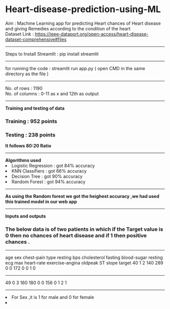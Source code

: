 # Heart-disease-prediction-using-ML
Aim : Machine Learning app for predicting Heart chances of Heart disease and giving Remedies according to the condition of the heart <br>
Dataset Link : https://ieee-dataport.org/open-access/heart-disease-dataset-comprehensive#files <br>
<hr>
Steps to Install Streamlit :
pip install streamlit
<br> <hr>
for running the code :
streamlit run app.py ( open CMD in the same directory as the file ) 
<hr>
No. of rows : 1190 <br>
No. of columns : 0-11 as x and 12th as output <br>
<hr>
<b>Training and testing of data</b>
<h3>Training : 952 points</h3>
<h3>Testing : 238 points</h3>
<b> It follows 80:20 Ratio</b>
<hr>
<b>Algorithms used</b>
<li>Logistic Regression : got 84% accuracy</li>
<li>KNN Classifiers     : got 66% accuracy</li>
<li>Decision Tree       : got 90% accuracy</li>
<li>Random Forest       : got 94% accuracy</li>
<hr>
<b> As using the Random forest we got the heighest accuracy ,we had used this trained model in our web app </b>
<hr>

<b>Inputs and outputs</b>
<h3>The below data is of two patients in which if the Target value is 0 then no chances of heart disease and if 1 then positive chances .</h3> <hr>

age	sex	chest-pain type	resting bps	cholesterol	fasting blood-sugar	resting ecg	max heart-rate	exercise-angina	oldpeak	ST slope	target
40	1	    2	              140	          289	            0	              0	            172	            0	          0	       1	      0 <hr>
49	0	    3	              160	          180	            0	              0	            156	            0	          1	       2	      1 <hr>

<li>For Sex ,it is 1 for male and 0 for female<li>




